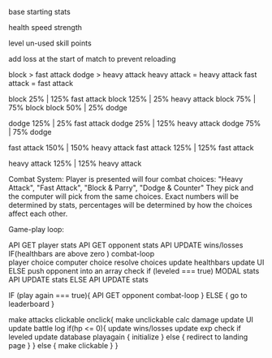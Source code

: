 base starting stats

health
speed
strength

level
un-used skill points

add loss at the start of match to prevent reloading

block > fast attack
dodge > heavy attack
heavy attack = heavy attack
fast attack = fast attack

block 25% | 125% fast attack
block 125% | 25% heavy attack
block 75% | 75% block
block 50% | 25% dodge 

dodge 125% | 25% fast attack 
dodge 25% | 125% heavy attack
dodge 75% | 75% dodge 

fast attack 150% | 150% heavy attack
fast attack 125% | 125% fast attack

heavy attack 125% | 125% heavy attack

Combat System:
Player is presented will four combat choices: "Heavy Attack", "Fast Attack", "Block & Parry", "Dodge & Counter"
They pick and the computer will pick from the same choices.
Exact numbers will be determined by stats, percentages will be determined by how the choices affect each other.




Game-play loop:

API GET player stats
API GET opponent stats
API UPDATE wins/losses
IF(healthbars are above zero ) combat-loop   
    player choice
    computer choice
    resolve choices
    update healthbars
    update UI
ELSE
    push opponent into an array
    check if (leveled === true)
        MODAL stats
        API UPDATE stats 
    ELSE
        API UPDATE stats

IF (play again === true){
    API GET opponent
    combat-loop
} ELSE {
    go to leaderboard
}





make attacks clickable
onclick{
    make unclickable
    calc damage
    update UI
    update battle log
    if(hp <= 0){
        update wins/losses
        update exp
            check if leveled
        update database
        playagain {
            initialize
        } else {
            redirect to landing page
        }
    } else {
        make clickable
    }
}



































